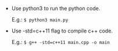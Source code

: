 * Use python3 to run the python code.
  
  E.g.: ```$ python3 main.py```

* Use -std=c++11 flag to compile c++ code. 
  
  E.g.: ```$ g++ -std=c++11 main.cpp -o main```

